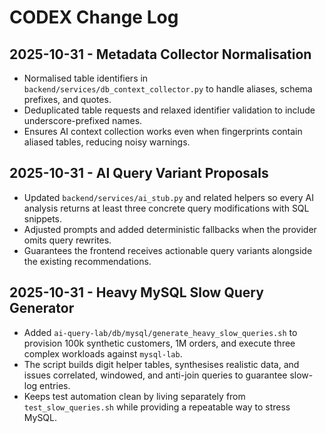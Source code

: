 # CODEX Change Log

## 2025-10-31 - Metadata Collector Normalisation
- Normalised table identifiers in `backend/services/db_context_collector.py` to handle aliases, schema prefixes, and quotes.
- Deduplicated table requests and relaxed identifier validation to include underscore-prefixed names.
- Ensures AI context collection works even when fingerprints contain aliased tables, reducing noisy warnings.

## 2025-10-31 - AI Query Variant Proposals
- Updated `backend/services/ai_stub.py` and related helpers so every AI analysis returns at least three concrete query modifications with SQL snippets.
- Adjusted prompts and added deterministic fallbacks when the provider omits query rewrites.
- Guarantees the frontend receives actionable query variants alongside the existing recommendations.

## 2025-10-31 - Heavy MySQL Slow Query Generator
- Added `ai-query-lab/db/mysql/generate_heavy_slow_queries.sh` to provision 100k synthetic customers, 1M orders, and execute three complex workloads against `mysql-lab`.
- The script builds digit helper tables, synthesises realistic data, and issues correlated, windowed, and anti-join queries to guarantee slow-log entries.
- Keeps test automation clean by living separately from `test_slow_queries.sh` while providing a repeatable way to stress MySQL.
